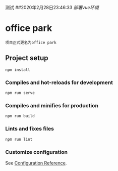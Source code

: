 测试
##2020年2月28日23:46:33
*部署vue环境*

# office park 
```
项目正式更名为office park
```
## Project setup
```
npm install
```

### Compiles and hot-reloads for development
```
npm run serve
```

### Compiles and minifies for production
```
npm run build
```

### Lints and fixes files
```
npm run lint
```

### Customize configuration
See [Configuration Reference](https://cli.vuejs.org/config/).
